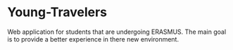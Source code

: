 # Young-Travelers

Web application for students that are undergoing ERASMUS.
The main goal is to provide a better experience in there new environment.
